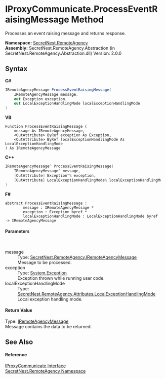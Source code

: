 # IProxyCommunicate.ProcessEventRaisingMessage Method 
 

Processes an event raising message and returns response.

**Namespace:**&nbsp;<a href="N_SecretNest_RemoteAgency">SecretNest.RemoteAgency</a><br />**Assembly:**&nbsp;SecretNest.RemoteAgency.Abstraction (in SecretNest.RemoteAgency.Abstraction.dll) Version: 2.0.0

## Syntax

**C#**<br />
``` C#
IRemoteAgencyMessage ProcessEventRaisingMessage(
	IRemoteAgencyMessage message,
	out Exception exception,
	out LocalExceptionHandlingMode localExceptionHandlingMode
)
```

**VB**<br />
``` VB
Function ProcessEventRaisingMessage ( 
	message As IRemoteAgencyMessage,
	<OutAttribute> ByRef exception As Exception,
	<OutAttribute> ByRef localExceptionHandlingMode As LocalExceptionHandlingMode
) As IRemoteAgencyMessage
```

**C++**<br />
``` C++
IRemoteAgencyMessage^ ProcessEventRaisingMessage(
	IRemoteAgencyMessage^ message, 
	[OutAttribute] Exception^% exception, 
	[OutAttribute] LocalExceptionHandlingMode% localExceptionHandlingMode
)
```

**F#**<br />
``` F#
abstract ProcessEventRaisingMessage : 
        message : IRemoteAgencyMessage * 
        exception : Exception byref * 
        localExceptionHandlingMode : LocalExceptionHandlingMode byref -> IRemoteAgencyMessage 

```


#### Parameters
&nbsp;<dl><dt>message</dt><dd>Type: <a href="T_SecretNest_RemoteAgency_IRemoteAgencyMessage">SecretNest.RemoteAgency.IRemoteAgencyMessage</a><br />Message to be processed.</dd><dt>exception</dt><dd>Type: <a href="https://docs.microsoft.com/dotnet/api/system.exception" target="_blank">System.Exception</a><br />Exception thrown while running user code.</dd><dt>localExceptionHandlingMode</dt><dd>Type: <a href="T_SecretNest_RemoteAgency_Attributes_LocalExceptionHandlingMode">SecretNest.RemoteAgency.Attributes.LocalExceptionHandlingMode</a><br />Local exception handling mode.</dd></dl>

#### Return Value
Type: <a href="T_SecretNest_RemoteAgency_IRemoteAgencyMessage">IRemoteAgencyMessage</a><br />Message contains the data to be returned.

## See Also


#### Reference
<a href="T_SecretNest_RemoteAgency_IProxyCommunicate">IProxyCommunicate Interface</a><br /><a href="N_SecretNest_RemoteAgency">SecretNest.RemoteAgency Namespace</a><br />